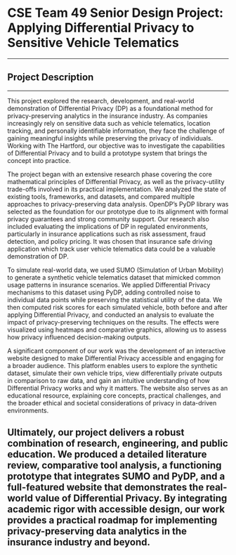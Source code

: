 # CSE Team 49 Senior Design Project: Applying Differential Privacy to Sensitive Vehicle Telematics
---
## Project Description
---
This project explored the research, development, and real-world demonstration of Differential Privacy (DP) as a foundational method for privacy-preserving analytics in the insurance industry. As companies increasingly rely on sensitive data such as vehicle telematics, location tracking, and personally identifiable information, they face the challenge of gaining meaningful insights while preserving the privacy of individuals. Working with The Hartford, our objective was to investigate the capabilities of Differential Privacy and to build a prototype system that brings the concept into practice. 

The project began with an extensive research phase covering the core mathematical principles of Differential Privacy, as well as the privacy-utility trade-offs involved in its practical implementation. We analyzed the state of existing tools, frameworks, and datasets, and compared multiple approaches to privacy-preserving data analysis. OpenDP’s PyDP library was selected as the foundation for our prototype due to its alignment with formal privacy guarantees and strong community support. Our research also included evaluating the implications of DP in regulated environments, particularly in insurance applications such as risk assessment, fraud detection, and policy pricing. It was chosen that insurance safe driving application which track user vehicle telematics data could be a valuable demonstration of DP. 

To simulate real-world data, we used SUMO (Simulation of Urban Mobility) to generate a synthetic vehicle telematics dataset that mimicked common usage patterns in insurance scenarios. We applied Differential Privacy mechanisms to this dataset using PyDP, adding controlled noise to individual data points while preserving the statistical utility of the data. We then computed risk scores for each simulated vehicle, both before and after applying Differential Privacy, and conducted an analysis to evaluate the impact of privacy-preserving techniques on the results. The effects were visualized using heatmaps and comparative graphics, allowing us to assess how privacy influenced decision-making outputs. 

A significant component of our work was the development of an interactive website designed to make Differential Privacy accessible and engaging for a broader audience. This platform enables users to explore the synthetic dataset, simulate their own vehicle trips, view differentially private outputs in comparison to raw data, and gain an intuitive understanding of how Differential Privacy works and why it matters. The website also serves as an educational resource, explaining core concepts, practical challenges, and the broader ethical and societal considerations of privacy in data-driven environments. 

Ultimately, our project delivers a robust combination of research, engineering, and public education. We produced a detailed literature review, comparative tool analysis, a functioning prototype that integrates SUMO and PyDP, and a full-featured website that demonstrates the real-world value of Differential Privacy. By integrating academic rigor with accessible design, our work provides a practical roadmap for implementing privacy-preserving data analytics in the insurance industry and beyond.
---